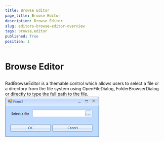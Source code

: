 ```yaml
---
title: Browse Editor
page_title: Browse Editor
description: Browse Editor
slug: editors-browse-editor-overview
tags: browse,editor
published: True
position: 1
---
```


# Browse Editor



## 

RadBrowseEditor is a themable control which allows users to select a file
        	or a directory from the file system using OpenFileDialog, FolderBrowserDialog 
        	or directly to type the full path to the file.![editors-browse-editor-overview 001](images/editors-browse-editor-overview001.png)
